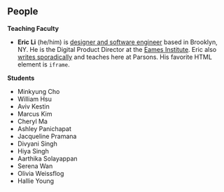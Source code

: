 ## People

**Teaching Faculty**

- **Eric Li** (he/him) is [designer and software engineer](https://eric.young.li/) based in Brooklyn, NY. He is the Digital Product Director at the [Eames Institute](https://eamesinstitute.org/). Eric also [writes sporadically](https://www.moma.org/magazine/articles/677) and teaches here at Parsons. His favorite HTML element is `iframe`.

**Students**

- Minkyung Cho
- William Hsu
- Aviv Kestin
- Marcus Kim
- Cheryl Ma
- Ashley Panichapat
- Jacqueline Pramana
- Divyani Singh
- Hiya Singh
- Aarthika Solayappan
- Serena Wan
- Olivia Weissflog
- Hallie Young
